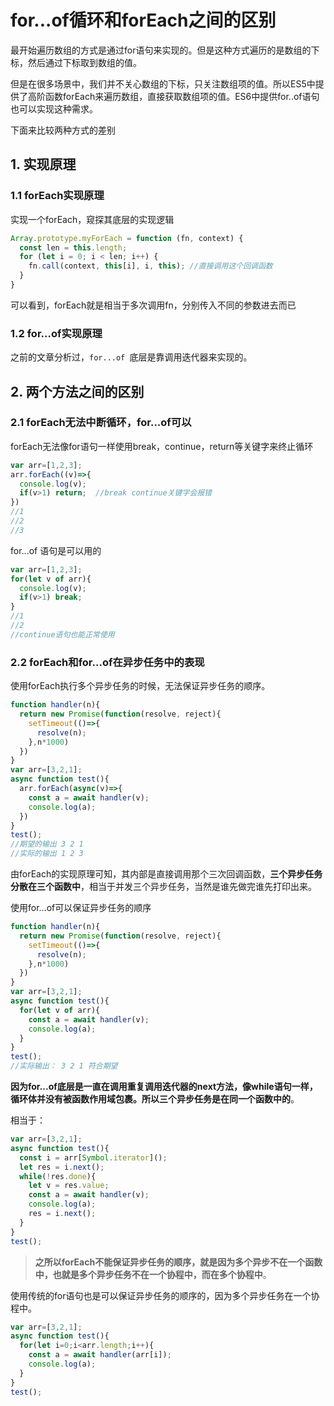 # for...of循环和forEach之间的区别

最开始遍历数组的方式是通过for语句来实现的。但是这种方式遍历的是数组的下标，然后通过下标取到数组的值。

但是在很多场景中，我们并不关心数组的下标，只关注数组项的值。所以ES5中提供了高阶函数forEach来遍历数组，直接获取数组项的值。ES6中提供for..of语句也可以实现这种需求。

下面来比较两种方式的差别

## 1. 实现原理

### 1.1 forEach实现原理

实现一个forEach，窥探其底层的实现逻辑

```js
Array.prototype.myForEach = function (fn, context) {
  const len = this.length;
  for (let i = 0; i < len; i++) {
    fn.call(context, this[i], i, this); //直接调用这个回调函数
  }
}
```

可以看到，forEach就是相当于多次调用fn，分别传入不同的参数进去而已



### 1.2 for...of实现原理

之前的文章分析过，`for...of `底层是靠调用迭代器来实现的。



## 2. 两个方法之间的区别

### 2.1 forEach无法中断循环，for...of可以

forEach无法像for语句一样使用break，continue，return等关键字来终止循环

```js
var arr=[1,2,3];
arr.forEach((v)=>{
  console.log(v);
  if(v>1) return;  //break continue关键字会报错
})
//1
//2
//3
```

for...of 语句是可以用的

```js
var arr=[1,2,3];
for(let v of arr){
  console.log(v);
  if(v>1) break; 
}
//1
//2
//continue语句也能正常使用
```



### 2.2 forEach和for...of在异步任务中的表现

使用forEach执行多个异步任务的时候，无法保证异步任务的顺序。

```js
function handler(n){
  return new Promise(function(resolve, reject){
    setTimeout(()=>{
      resolve(n);
    },n*1000)
  })
}
var arr=[3,2,1];
async function test(){
  arr.forEach(async(v)=>{
    const a = await handler(v);
    console.log(a);
  })
}
test();
//期望的输出 3 2 1
//实际的输出 1 2 3
```

由forEach的实现原理可知，其内部是直接调用那个三次回调函数，**三个异步任务分散在三个函数中**，相当于并发三个异步任务，当然是谁先做完谁先打印出来。

使用for...of可以保证异步任务的顺序

```js
function handler(n){
  return new Promise(function(resolve, reject){
    setTimeout(()=>{
      resolve(n);
    },n*1000)
  })
}
var arr=[3,2,1];
async function test(){
  for(let v of arr){
    const a = await handler(v);
    console.log(a);
  }
}
test();
//实际输出： 3 2 1 符合期望
```

**因为for...of底层是一直在调用重复调用迭代器的next方法，像while语句一样，循环体并没有被函数作用域包裹。所以三个异步任务是在同一个函数中的**。

相当于：

```js
var arr=[3,2,1];
async function test(){
  const i = arr[Symbol.iterator]();
  let res = i.next();
  while(!res.done){
    let v = res.value;
    const a = await handler(v);
    console.log(a);
    res = i.next();
  }
}
test();
```

> **之所以forEach不能保证异步任务的顺序，就是因为多个异步不在一个函数中，也就是多个异步任务不在一个协程中，而在多个协程中**。

使用传统的for语句也是可以保证异步任务的顺序的，因为多个异步任务在一个协程中。

```js
var arr=[3,2,1];
async function test(){
  for(let i=0;i<arr.length;i++){
  	const a = await handler(arr[i]);
    console.log(a);
  }
}
test();
```

